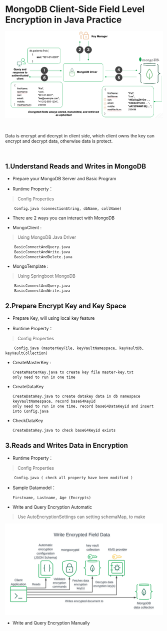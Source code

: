 MongoDB Client-Side Field Level Encryption in Java Practice
==

![image](images/1576230964128.png)

<br>

Data is encrypt and decrypt in client side, which client owns the key can encrypt and decrypt data, otherwise data is protect.

<br>

1.Understand Reads and Writes in MongoDB
--

*	Prepare your MongoDB Server and Basic Program

*	Runtime Property：
> Config Properties

		Config.java (connectionString, dbName, collName)

* There are 2 ways you can interact with MongoDB

*	MongoClient :

> Using MongoDB Java Driver

		BasicConnectAndQuery.java
		BasicConnectAndWrite.java
		BasicConnectAndDelete.java
	
*	MongoTemplate :
> Using Springboot MongoDB

		BasicConnectAndQuery.java
		BasicConnectAndWrite.java


2.Prepare Encrypt Key and Key Space
--

*	Prepare Key, will using local key feature

*	Runtime Property：
> Config Properties

		Config.java (masterKeyFile, keyVaultNamespace, keyVaultDb, keyVaultCollection)
		
*	CreateMasterKey :
	
		CreateMasterKey.java to create key file master-key.txt
		only need to run in one time
  
*	CreateDataKey

		CreateDataKey.java to create datakey data in db namespace keyVaultNamespace, record base64KeyId
		only need to run in one time, record base64DataKeyId and insert into Config.java
  
*	CheckDataKey

		CreateDataKey.java to check base64KeyId exists


3.Reads and Writes Data in Encryption
-

*	Runtime Property：
> Config Properties

		Config.java ( check all property have been modified )

*	Sample Datamodel：

		Firstname, Lastname, Age (Encrypts)
	

*	Write and Query Encryption Automatic
> Use AutoEncryptionSettings can setting schemaMap, to make 

![image](images/CSFLE_Write_Encrypted_Data.png)

*	Write and Query Encryption Manually

